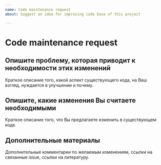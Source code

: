 ```yaml
---
name: Code maintenance request
about: Suggest an idea for improving code base of this project

---
```


# Code maintenance request

## Опишите проблему, которая приводит к необходимости этих изменений

Краткое описание того, какой аспект существующего кода, на Ваш взгляд, нуждается в улучшении и почему.
<!-- Например: Поиск ссылок работает медленно из-за плохой оптимизации алгоритмов поиска -->

## Опишите, какие изменения Вы считаете необходимыми

Краткое описание того, что Вы предлагаете изменить в существующем коде.
<!-- Например: провести оптимизацию, избавившись от лишних вычислений -->

## Дополнительные материалы

Дополнительные комментарии по желаемым изменениям, ссылки на связанные issue, ссылки на литературу.
